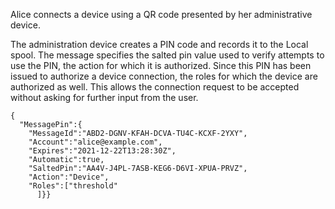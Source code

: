 
Alice connects a device using a QR code presented by her administrative device.

The administration device creates a PIN code and records it to the Local spool. The
message specifies the salted pin value used to verify attempts to use the PIN, the
action for which it is authorized. Since this PIN has been issued to authorize a device
connection, the roles for which the device are authorized as well. This allows the 
connection request to be accepted without asking for further input from the user.

~~~~
{
  "MessagePin":{
    "MessageId":"ABD2-DGNV-KFAH-DCVA-TU4C-KCXF-2YXY",
    "Account":"alice@example.com",
    "Expires":"2021-12-22T13:28:30Z",
    "Automatic":true,
    "SaltedPin":"AA4V-J4PL-7ASB-KEG6-D6VI-XPUA-PRVZ",
    "Action":"Device",
    "Roles":["threshold"
      ]}}
~~~~

